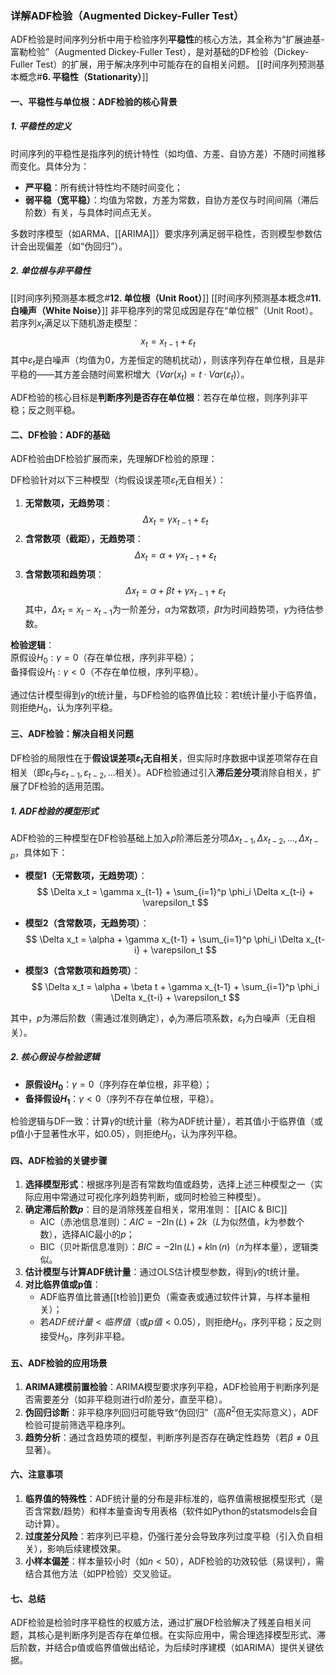 ### 详解ADF检验（Augmented Dickey-Fuller Test）

ADF检验是时间序列分析中用于检验序列**平稳性**的核心方法，其全称为“扩展迪基-富勒检验”（Augmented Dickey-Fuller Test），是对基础的DF检验（Dickey-Fuller Test）的扩展，用于解决序列中可能存在的自相关问题。
[[时间序列预测基本概念#**6. 平稳性（Stationarity）**]]

#### 一、平稳性与单位根：ADF检验的核心背景
##### 1. 平稳性的定义
时间序列的平稳性是指序列的统计特性（如均值、方差、自协方差）不随时间推移而变化。具体分为：
- **严平稳**：所有统计特性均不随时间变化；
- **弱平稳（宽平稳）**：均值为常数，方差为常数，自协方差仅与时间间隔（滞后阶数）有关，与具体时间点无关。

多数时序模型（如ARMA、[[ARIMA]]）要求序列满足弱平稳性，否则模型参数估计会出现偏差（如“伪回归”）。

##### 2. 单位根与非平稳性
[[时间序列预测基本概念#**12. 单位根（Unit Root）**]]
[[时间序列预测基本概念#**11. 白噪声（White Noise）**]]
非平稳序列的常见成因是存在“单位根”（Unit Root）。若序列$x_t$满足以下随机游走模型：
$$
x_t = x_{t-1} + \varepsilon_t
$$
其中$\varepsilon_t$是白噪声（均值为0，方差恒定的随机扰动），则该序列存在单位根，且是非平稳的——其方差会随时间累积增大（$Var(x_t) = t \cdot Var(\varepsilon_t)$）。

ADF检验的核心目标是**判断序列是否存在单位根**：若存在单位根，则序列非平稳；反之则平稳。


#### 二、DF检验：ADF的基础
ADF检验由DF检验扩展而来，先理解DF检验的原理：

DF检验针对以下三种模型（均假设误差项$\varepsilon_t$无自相关）：
1. **无常数项，无趋势项**：
   $$
   \Delta x_t = \gamma x_{t-1} + \varepsilon_t
   $$
2. **含常数项（截距），无趋势项**：
   $$
   \Delta x_t = \alpha + \gamma x_{t-1} + \varepsilon_t
   $$
3. **含常数项和趋势项**：
   $$
   \Delta x_t = \alpha + \beta t + \gamma x_{t-1} + \varepsilon_t
   $$
其中，$\Delta x_t = x_t - x_{t-1}$为一阶差分，$\alpha$为常数项，$\beta t$为时间趋势项，$\gamma$为待估参数。

**检验逻辑**：  
原假设$H_0: \gamma = 0$（存在单位根，序列非平稳）；  
备择假设$H_1: \gamma < 0$（不存在单位根，序列平稳）。  

通过估计模型得到$\gamma$的t统计量，与DF检验的临界值比较：若t统计量小于临界值，则拒绝$H_0$，认为序列平稳。


#### 三、ADF检验：解决自相关问题
DF检验的局限性在于**假设误差项$\varepsilon_t$无自相关**，但实际时序数据中误差项常存在自相关（即$\varepsilon_t$与$\varepsilon_{t-1}, \varepsilon_{t-2}, ...$相关）。ADF检验通过引入**滞后差分项**消除自相关，扩展了DF检验的适用范围。

##### 1. ADF检验的模型形式
ADF检验的三种模型在DF检验基础上加入$p$阶滞后差分项$\Delta x_{t-1}, \Delta x_{t-2}, ..., \Delta x_{t-p}$，具体如下：

- **模型1（无常数项，无趋势项）**：
  $$
  \Delta x_t = \gamma x_{t-1} + \sum_{i=1}^p \phi_i \Delta x_{t-i} + \varepsilon_t
  $$

- **模型2（含常数项，无趋势项）**：
  $$
  \Delta x_t = \alpha + \gamma x_{t-1} + \sum_{i=1}^p \phi_i \Delta x_{t-i} + \varepsilon_t
  $$

- **模型3（含常数项和趋势项）**：
  $$
  \Delta x_t = \alpha + \beta t + \gamma x_{t-1} + \sum_{i=1}^p \phi_i \Delta x_{t-i} + \varepsilon_t
  $$

其中，$p$为滞后阶数（需通过准则确定），$\phi_i$为滞后项系数，$\varepsilon_t$为白噪声（无自相关）。

##### 2. 核心假设与检验逻辑
- **原假设$H_0$**：$\gamma = 0$（序列存在单位根，非平稳）；  
- **备择假设$H_1$**：$\gamma < 0$（序列不存在单位根，平稳）。  

检验逻辑与DF一致：计算$\gamma$的t统计量（称为ADF统计量），若其值小于临界值（或p值小于显著性水平，如0.05），则拒绝$H_0$，认为序列平稳。


#### 四、ADF检验的关键步骤
1. **选择模型形式**：根据序列是否有常数均值或趋势，选择上述三种模型之一（实际应用中常通过可视化序列趋势判断，或同时检验三种模型）。  
2. **确定滞后阶数$p$**：目的是消除残差自相关，常用准则：  [[AIC & BIC]]
   - AIC（赤池信息准则）：$AIC = -2\ln(L) + 2k$（$L$为似然值，$k$为参数个数），选择AIC最小的$p$；  
   - BIC（贝叶斯信息准则）：$BIC = -2\ln(L) + k\ln(n)$（$n$为样本量），逻辑类似。  
1. **估计模型与计算ADF统计量**：通过OLS估计模型参数，得到$\gamma$的t统计量。  
2. **对比临界值或p值**：  
   - ADF临界值比普通[[t检验]]更负（需查表或通过软件计算，与样本量相关）；  
   - 若$ADF统计量 < 临界值$（或$p值 < 0.05$），则拒绝$H_0$，序列平稳；反之则接受$H_0$，序列非平稳。  


#### 五、ADF检验的应用场景
1. **ARIMA建模前置检验**：ARIMA模型要求序列平稳，ADF检验用于判断序列是否需要差分（如非平稳则进行d阶差分，直至平稳）。  
2. **伪回归诊断**：非平稳序列回归可能导致“伪回归”（高$R^2$但无实际意义），ADF检验可提前筛选平稳序列。  
3. **趋势分析**：通过含趋势项的模型，判断序列是否存在确定性趋势（若$\beta \neq 0$且显著）。  


#### 六、注意事项
1. **临界值的特殊性**：ADF统计量的分布是非标准的，临界值需根据模型形式（是否含常数/趋势）和样本量查询专用表格（软件如Python的statsmodels会自动计算）。  
2. **过度差分风险**：若序列已平稳，仍强行差分会导致序列过度平稳（引入负自相关），影响后续建模效果。  
3. **小样本偏差**：样本量较小时（如$n < 50$），ADF检验的功效较低（易误判），需结合其他方法（如PP检验）交叉验证。  


#### 七、总结
ADF检验是检验时序平稳性的权威方法，通过扩展DF检验解决了残差自相关问题，其核心是判断序列是否存在单位根。在实际应用中，需合理选择模型形式、滞后阶数，并结合p值或临界值做出结论，为后续时序建模（如ARIMA）提供关键依据。